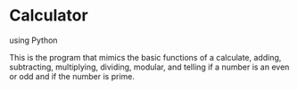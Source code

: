 # Calculator
using Python

This is the program that mimics the basic functions of a calculate, 
adding, subtracting, multiplying, dividing, modular, and telling if a number is an even or odd
and if the number is prime.

